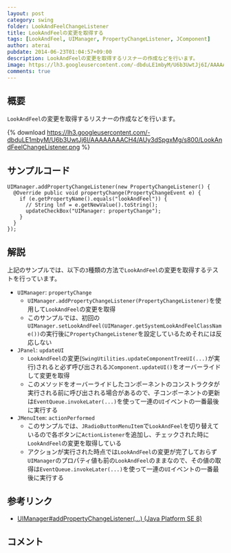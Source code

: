 ```yaml
---
layout: post
category: swing
folder: LookAndFeelChangeListener
title: LookAndFeelの変更を取得する
tags: [LookAndFeel, UIManager, PropertyChangeListener, JComponent]
author: aterai
pubdate: 2014-06-23T01:04:57+09:00
description: LookAndFeelの変更を取得するリスナーの作成などを行います。
image: https://lh3.googleusercontent.com/-dbduLE1mbyM/U6b3UwtJj6I/AAAAAAAACH4/AUy3dSpgxMg/s800/LookAndFeelChangeListener.png
comments: true
---
```

## 概要
`LookAndFeel`の変更を取得するリスナーの作成などを行います。

{% download https://lh3.googleusercontent.com/-dbduLE1mbyM/U6b3UwtJj6I/AAAAAAAACH4/AUy3dSpgxMg/s800/LookAndFeelChangeListener.png %}

## サンプルコード
<pre class="prettyprint"><code>UIManager.addPropertyChangeListener(new PropertyChangeListener() {
  @Override public void propertyChange(PropertyChangeEvent e) {
    if (e.getPropertyName().equals("lookAndFeel")) {
      // String lnf = e.getNewValue().toString();
      updateCheckBox("UIManager: propertyChange");
    }
  }
});
</code></pre>

## 解説
上記のサンプルでは、以下の`3`種類の方法で`LookAndFeel`の変更を取得するテストを行っています。

- `UIManager`: `propertyChange`
    - `UIManager.addPropertyChangeListener(PropertyChangeListener)`を使用して`LookAndFeel`の変更を取得
    - このサンプルでは、初回の`UIManager.setLookAndFeel(UIManager.getSystemLookAndFeelClassName())`の実行後に`PropertyChangeListener`を設定しているためそれには反応しない
- `JPanel`: `updateUI`
    - `LookAndFeel`の変更(`SwingUtilities.updateComponentTreeUI(...)`が実行)されると必ず呼び出される`JComponent.updateUI()`をオーバーライドして変更を取得
    - このメソッドをオーバーライドしたコンポーネントのコンストラクタが実行される前に呼び出される場合があるので、子コンポーネントの更新は`EventQueue.invokeLater(...)`を使って一連の`UI`イベントの一番最後に実行する
- `JMenuItem`: `actionPerformed`
    - このサンプルでは、`JRadioButtonMenuItem`で`LookAndFeel`を切り替えているので各ボタンに`ActionListener`を追加し、チェックされた時に`LookAndFeel`の変更を取得している
    - アクションが実行された時点では`LookAndFeel`の変更が完了しておらず`UIManager`のプロパティ値も前の`LookAndFeel`のままなので、その値の取得は`EventQueue.invokeLater(...)`を使って一連の`UI`イベントの一番最後に実行する

<!-- dummy comment line for breaking list -->

## 参考リンク
- [UIManager#addPropertyChangeListener(...) (Java Platform SE 8)](https://docs.oracle.com/javase/jp/8/docs/api/javax/swing/UIManager.html#addPropertyChangeListener-java.beans.PropertyChangeListener-)

<!-- dummy comment line for breaking list -->

## コメント
